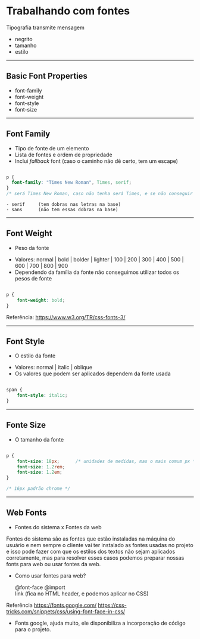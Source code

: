 # Trabalhando com fontes

Tipografia transmite mensagem

- negrito
- tamanho
- estilo

----------------------------------------------------------------

## Basic Font Properties

* font-family
* font-weight
* font-style
* font-size

----------------------------------------------------------------

## Font Family

* Tipo de fonte de um elemento
* Lista de fontes e ordem de propriedade
* Inclui *fallback* font    (caso o caminho não dê certo, tem um escape)


```css

p {
  font-family: "Times New Roman", Times, serif;
}
/* será Times New Roman, caso não tenha será Times, e se não conseguir fazer uma fonte serif, essa é a idéia do fallback */

```

    - serif     (tem dobras nas letras na base)
    - sans      (não tem essas dobras na base)

----------------------------------------------------------------

## Font Weight

* Peso da fonte

- Valores: normal | bold | bolder | lighter | 100 | 200 | 300 | 400 | 500 | 600 | 700 | 800 | 900
- Dependendo da família da fonte não conseguimos utilizar todos os pesos de fonte

```css

p {
	font-weight: bold;
}

```

Referência: https://www.w3.org/TR/css-fonts-3/

----------------------------------------------------------------

## Font Style

* O estilo da fonte

- Valores: normal | italic | oblique
- Os valores que podem ser aplicados dependem da fonte usada

```css

span {
	font-style: italic;
}

```

----------------------------------------------------------------

## Fonte Size

* O tamanho da fonte

```css

p {
	font-size: 18px;      /* unidades de medidas, mas o mais comum px */
	font-size: 1.2rem;
	font-size: 1.2em;
}

/* 16px padrão chrome */

```

----------------------------------------------------------------

## Web Fonts

- Fontes do sistema x Fontes da web

Fontes do sistema são as fontes que estão instaladas na máquina do usuário e nem sempre o cliente vai ter instalado as fontes usadas no projeto e isso pode fazer com que os estilos dos textos não sejam aplicados corretamente, mas para resolver esses casos podemos preparar nossas fonts para web ou usar fontes da web.

- Como usar fontes para web?

    @font-face
    @import         
    link            (fica no HTML header, e podemos aplicar no CSS)

Referência
https://fonts.google.com/
https://css-tricks.com/snippets/css/using-font-face-in-css/

- Fonts google, ajuda muito, ele disponibiliza a incorporação de código para o projeto.

